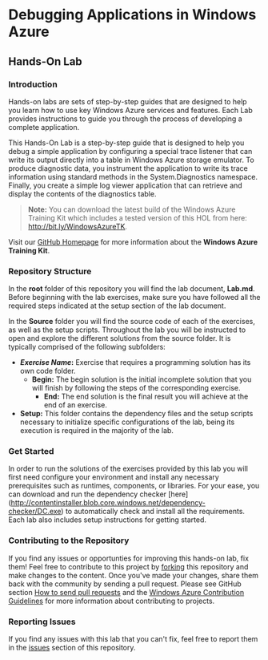 # Debugging Applications in Windows Azure #

## Hands-On Lab ##

### Introduction ###

Hands-on labs are sets of step-by-step guides that are designed to help you learn how to use key Windows Azure services and features.  Each Lab provides instructions to guide you through the process of developing a complete application.

This Hands-On Lab is a step-by-step guide that is designed to help you debug a simple application by configuring a special trace listener that can write its output directly into a table in Windows Azure storage emulator.  To produce diagnostic data, you instrument the application to write its trace information using standard methods in the System.Diagnostics namespace. Finally, you create a simple log viewer application that can retrieve and display the contents of the diagnostics table.

> **Note:** You can download the latest build of the Windows Azure Training Kit which includes a tested version of this HOL from here: http://bit.ly/WindowsAzureTK.

Visit our [GitHub Homepage](http://windowsazure-trainingkit.github.com/) for more information about the **Windows Azure Training Kit**.

### Repository Structure ###

In the **root** folder of this repository you will find the lab document, **Lab.md**. Before beginning with the lab exercises, make sure you have followed all the required steps indicated at the setup section of the lab document. 

In the **Source** folder you will find the source code of each of the exercises, as well as the setup scripts. Throughout the lab you will be instructed to open and explore the different solutions from the source folder. It is typically comprised of the following subfolders:


- **_Exercise Name_:** Exercise that requires a programming solution has its own code folder.
  - **Begin:** The begin solution is the initial incomplete solution that you will finish by following the steps of the corresponding exercise.
	- **End:** The end solution is the final result you will achieve at the end of an exercise.
- **Setup:** This folder contains the dependency files and the setup scripts necessary to initialize specific configurations of the lab, being its execution is required in the majority of the lab.


### Get Started ###

In order to run the solutions of the exercises provided by this lab you will first need configure your environment and install any necessary prerequisites such as runtimes, components, or libraries. For your ease, you can download and run the dependency checker [here] (http://contentinstaller.blob.core.windows.net/dependency-checker/DC.exe) to automatically check and install all the requirements.  Each lab also includes setup instructions for getting started.

### Contributing to the Repository ###

If you find any issues or opportunties for improving this hands-on lab, fix them! Feel free to contribute to this project by [forking](http://help.github.com/fork-a-repo/) this repository and make changes to the content. Once you've made your changes, share them back with the community by sending a pull request. Please see GitHub section [How to send pull requests](http://help.github.com/send-pull-requests/) and the [Windows Azure Contribution Guidelines](http://windowsazure.github.com/guidelines.html) for more information about contributing to projects.

### Reporting Issues ###

If you find any issues with this lab that you can't fix, feel free to report them in the [issues](https://github.com/WindowsAzure-TrainingKit/HOL-DebuggingCloudServices/issues) section of this repository.